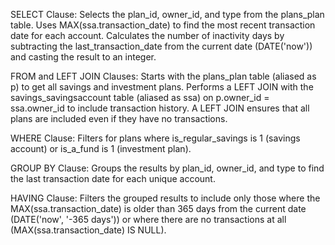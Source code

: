 SELECT Clause:
Selects the plan_id, owner_id, and type from the plans_plan table.
Uses MAX(ssa.transaction_date) to find the most recent transaction date for each account.
Calculates the number of inactivity days by subtracting the last_transaction_date from the current date (DATE('now')) and casting the result to an integer.

FROM and LEFT JOIN Clauses:
Starts with the plans_plan table (aliased as p) to get all savings and investment plans.
Performs a LEFT JOIN with the savings_savingsaccount table (aliased as ssa) on p.owner_id = ssa.owner_id to include transaction history. A LEFT JOIN ensures that all plans are included even if they have no transactions.

WHERE Clause:
Filters for plans where is_regular_savings is 1 (savings account) or is_a_fund is 1 (investment plan).

GROUP BY Clause:
Groups the results by plan_id, owner_id, and type to find the last transaction date for each unique account.

HAVING Clause:
Filters the grouped results to include only those where the MAX(ssa.transaction_date) is older than 365 days from the current date (DATE('now', '-365 days')) or where there are no transactions at all (MAX(ssa.transaction_date) IS NULL).
